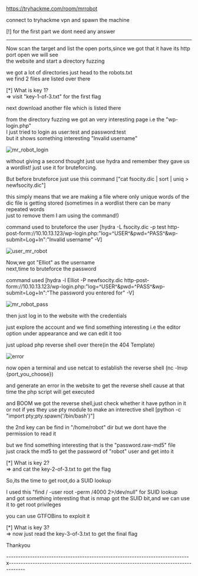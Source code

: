 https://tryhackme.com/room/mrrobot  

connect to tryhackme vpn and spawn the machine  

[!] for the first part we dont need any answer  

--------------------------------------------------------------------------------------------------------------  

Now scan the target and list the open ports,since we got that it have its http port open we will see  
the website and start a directory fuzzing  

we got a lot of directories just head to the robots.txt  
we find 2 files are listed over there  

[*] What is key 1?  
 => visit "key-1-of-3.txt" for the first flag  
 
next download another file which is listed there  
 
from the directory fuzzing we got an very interesting page i.e the "wp-login.php"  
I just tried to login as user:test and password:test  
but it shows something interesting "Invalid username"  

![mr_robot_login](https://github.com/Debang5hu/ctf-writeups/assets/114200360/6db3babc-0de3-4532-8d64-80af9180e548)


without giving a second thought just use hydra and remember they gave us a wordlist! just use it for bruteforcing.  

But before bruteforce just use this command ["cat fsocity.dic | sort | uniq > newfsocity.dic"]  

this simply means that we are making a file where only unique words of the dic file is getting stored (sometimes in a wordlist there can be many repeated words  
just to remove them I am using the command!)   

command used to bruteforce the user [hydra -L fsocity.dic -p test http-post-form://10.10.13.123/wp-login.php:"log=^USER^&pwd=^PASS^&wp-submit=Log+In":"Invalid username" -V]  

![user_mr_robot](https://github.com/Debang5hu/ctf-writeups/assets/114200360/43a420fd-1ff8-4b00-82d1-7d9e98389a8a)


Now,we got "Elliot" as the username  
next,time to bruteforce the password  

command used [hydra -l Elliot -P newfsocity.dic http-post-form://10.10.13.123/wp-login.php:"log=^USER^&pwd=^PASS^&wp-submit=Log+In":"The password you entered for" -V]  

![mr_robot_pass](https://github.com/Debang5hu/ctf-writeups/assets/114200360/ccdbe2dd-b4cb-4e27-aba7-f301e89d5be8)



then just log in to the website with the credentials  

just explore the account and we find something interesting i.e the editor option under appearance and we can edit it too  

just upload php reverse shell over there(in the 404 Template)  

![error](https://github.com/Debang5hu/ctf-writeups/assets/114200360/c1ae2b13-f9a7-4da0-a6f9-2004f4f30074)  


now open a terminal and use netcat to establish the reverse shell (nc -lnvp {port_you_choose})  

and generate an error in the website to get the reverse shell cause at that time the php script will get executed  

and BOOM we got the reverse shell,just check whether it have python in it or not if yes they use pty module to make an interective shell [python -c "import pty;pty.spawn('/bin/bash')"]   

the 2nd key can be find in "/home/robot" dir but we dont have the permission to read it  

but we find something interesting that is the "password.raw-md5" file  
just crack the md5 to get the password of "robot" user and get into it  

[*] What is key 2?  
 => and cat the key-2-of-3.txt to get the flag  
 
So,its the time to get root,do a SUID lookup  

I used this "find / -user root -perm /4000 2>/dev/null" for SUID lookup   
and got something interesting that is nmap got the SUID bit,and we can use it to get root privileges  

you can use GTFOBins to exploit it  


[*] What is key 3?  
 => now just read the key-3-of-3.txt to get the final flag  
 
 
 Thankyou

-----------------------------------------------------------------------------x-------------------------------------------------------------------------------------

